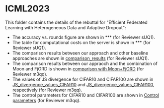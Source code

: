 # ICML2023
This folder contains the details of the rebuttal for "Efficient Federated Learning with Heterogeneous Data and Adaptive Dropout":

- The accuracy vs. rounds figure are shown in *** (for Reviewer sUQ1).
- The table for computational costs on the server is shown in *** (for Reviewer sUQ1).
- The comparison results between our approach and other baseline approaches are shown in [comparison_results](https://github.com/anonymous2023319/ICML2023/blob/main/comparison_results.txt) (for Reviewer sUQ1).
- The comparison results between our appraoch and the combination of Moon and FjORD is shown in [comparison with Moon+FjORD](https://github.com/anonymous2023319/ICML2023/blob/main/comparison_Moon%2BFjORD) (for Reviewer m3qq).
- The values of JS divergence for CIFAR10 and CIFAR100 are shown in [JS_divergence_values_CIFAR10](https://github.com/anonymous2023319/ICML2023/blob/main/JS_divergence_values_CIFAR10.txt) and [JS_divergence_values_CIFAR100](https://github.com/anonymous2023319/ICML2023/blob/main/JS_divergence_values_CIFAR100.txt), respectively (for Reviewer m3qq).
- The control parameters for CIFAR10 and CIFAR100 are shown in [Control parameters](https://github.com/anonymous2023319/ICML2023/blob/main/control_parameters) (for Reviewer m3qq).
